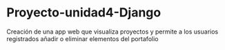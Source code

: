 # Proyecto-unidad4-Django
Creación de una app web que visualiza proyectos y permite a los usuarios registrados añadir o eliminar elementos del portafolio
